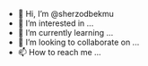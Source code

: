 - 👋 Hi, I’m @sherzodbekmu
- 👀 I’m interested in ...
- 🌱 I’m currently learning ...
- 💞️ I’m looking to collaborate on ...
- 📫 How to reach me ...

<!---
sherzodbekmu/sherzodbekmu is a ✨ special ✨ repository because its `README.md` (this file) appears on your GitHub profile.
You can click the Preview link to take a look at your changes.
--->
